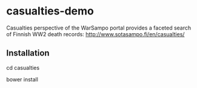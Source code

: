 # casualties-demo
Casualties perspective of the WarSampo portal provides a faceted search of Finnish WW2 death records: http://www.sotasampo.fi/en/casualties/

Installation
------------

cd casualties

bower install
